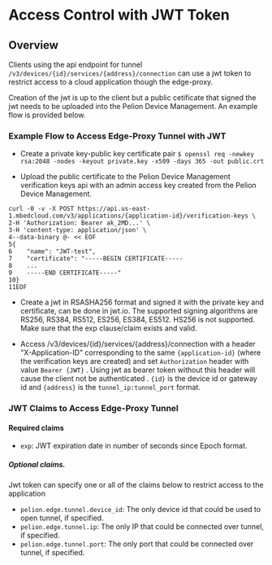 # Access Control with JWT Token

## Overview

Clients using the api endpoint for tunnel `/v3/devices/{id}/services/{address}/connection` can use a jwt token to restrict access to a cloud application though the edge-proxy.

Creation of the jwt is up to the client but a public cetificate that signed the jwt needs to be uploaded into the Pelion Device Management. An example flow is provided below.

### Example Flow to Access Edge-Proxy Tunnel with JWT

- Create a private key-public key certificate pair
`$ openssl req -newkey rsa:2048 -nodes -keyout private.key -x509 -days 365 -out public.crt`

- Upload the public certificate to the Pelion Device Management verification keys api with an admin access key created from the Pelion Device Management.

```
curl -0 -v -X POST https://api.us-east-1.mbedcloud.com/v3/applications/{application-id}/verification-keys \
2-H 'Authorization: Bearer ak_2MD...' \
3-H 'content-type: application/json' \
4--data-binary @- << EOF
5{
6    "name": "JWT-test",
7    "certificate": "-----BEGIN CERTIFICATE-----
8    ...
9    -----END CERTIFICATE-----"
10}
11EOF
```
- Create a jwt in RSASHA256 format and signed it with the private key and certificate, can be done in jwt.io. The supported signing algorithms are RS256, RS384, RS512, ES256, ES384, ES512. HS256 is not supported. Make sure that the exp clause/claim exists and valid.

- Access /v3/devices/{id}/services/{address}/connection with a header "X-Application-ID" corresponding to the same `{application-id}` (where the verification keys are created) and set `Authorization` header with value `Bearer {JWT}` . Using jwt as bearer token without this header will cause the client not be authenticated . `{id}` is the device id or gateway id and `{address}` is the `tunnel_ip:tunnel_port` format.

### JWT Claims to Access Edge-Proxy Tunnel
#### Required claims
- `exp`: JWT expiration date in number of seconds since Epoch format.
##### Optional claims. 
Jwt token can specify one or all of the claims below to restrict access to the application
- `pelion.edge.tunnel.device_id`:  The only device id that could be used to open tunnel, if specified.
- `pelion.edge.tunnel.ip`: The only IP that could be connected over tunnel, if specified.
- `pelion.edge.tunnel.port`:  The only port that could be connected over tunnel, if specified.

